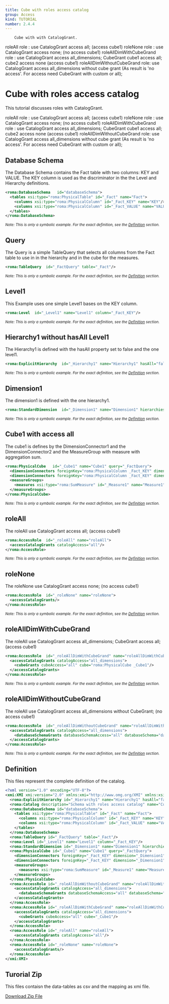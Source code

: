 ```yaml
---
title: Cube with roles access catalog
group: Access
kind: TUTORIAL
number: 2.4.4
---
```

        Cube with with CatalogGrant.
roleAll role                   : use CatalogGrant access all; (access cube1)
roleNone role                  : use CatalogGrant access none; (no access cube1)
roleAllDimWithCubeGrand role   : use CatalogGrant access all_dimensions; CubeGrant cube1 access all; cube2 access none (access cube1)
roleAllDimWithoutCubeGrand role: use CatalogGrant access all_dimensions without cube grant (As result is 'no access'. For access need CubeGrant with custom or all);


# Cube with roles access catalog

This tutorial discusses roles with CatalogGrant.

roleAll role                   : use CatalogGrant access all; (access cube1)
roleNone role                  : use CatalogGrant access none; (no access cube1)
roleAllDimWithCubeGrand role   : use CatalogGrant access all_dimensions; CubeGrant cube1 access all; cube2 access none (access cube1)
roleAllDimWithoutCubeGrand role: use CatalogGrant access all_dimensions without cube grant (As result is 'no access'. For access need CubeGrant with custom or all);


## Database Schema

The Database Schema contains the Fact table with two columns: KEY and VALUE. The KEY column is used as the discriminator in the the Level and Hierarchy definitions.


```xml
<roma:DatabaseSchema   id="databaseSchema">
  <tables xsi:type="roma:PhysicalTable" id="_Fact" name="Fact">
    <columns xsi:type="roma:PhysicalColumn" id="_Fact_KEY" name="KEY"/>
    <columns xsi:type="roma:PhysicalColumn" id="_Fact_VALUE" name="VALUE" type="Integer"/>
  </tables>
</roma:DatabaseSchema>

```
*<small>Note: This is only a symbolic example. For the exact definition, see the [Definition](#definition) section.</small>*
## Query

The Query is a simple TableQuery that selects all columns from the Fact table to use in in the hierarchy and in the cube for the measures.


```xml
<roma:TableQuery  id="_FactQuery" table="_Fact"/>

```
*<small>Note: This is only a symbolic example. For the exact definition, see the [Definition](#definition) section.</small>*
## Level1

This Example uses one simple Level1 bases on the KEY column.


```xml
<roma:Level  id="_Level1" name="Level1" column="_Fact_KEY"/>

```
*<small>Note: This is only a symbolic example. For the exact definition, see the [Definition](#definition) section.</small>*
## Hierarchy1 without hasAll Level1

The Hierarchy1 is defined with the hasAll property set to false and the one level1.


```xml
<roma:ExplicitHierarchy  id="_Hierarchy1" name="Hierarchy1" hasAll="false" primaryKey="_Fact_KEY" query="_FactQuery" levels="_Level1"/>

```
*<small>Note: This is only a symbolic example. For the exact definition, see the [Definition](#definition) section.</small>*
## Dimension1

The dimension1 is defined with the one hierarchy1.


```xml
<roma:StandardDimension  id="_Dimension1" name="Dimension1" hierarchies="roma:ExplicitHierarchy _Hierarchy1"/>

```
*<small>Note: This is only a symbolic example. For the exact definition, see the [Definition](#definition) section.</small>*
## Cube1 with access all

The cube1 is defines by the DimensionConnector1 and the DimensionConnector2  and the MeasureGroup with measure with aggregation sum.


```xml
<roma:PhysicalCube   id="_Cube1" name="Cube1" query="_FactQuery">
  <dimensionConnectors foreignKey="roma:PhysicalColumn _Fact_KEY" dimension="roma:StandardDimension _Dimension1" overrideDimensionName="Dimension1"/>
  <dimensionConnectors foreignKey="roma:PhysicalColumn _Fact_KEY" dimension="roma:StandardDimension _Dimension1" overrideDimensionName="Dimension2"/>
  <measureGroups>
    <measures xsi:type="roma:SumMeasure" id="_Measure1" name="Measure1" column="_Fact_VALUE"/>
  </measureGroups>
</roma:PhysicalCube>

```
*<small>Note: This is only a symbolic example. For the exact definition, see the [Definition](#definition) section.</small>*
## roleAll

The roleAll use CatalogGrant access all; (access cube1)


```xml
<roma:AccessRole  id="_roleAll" name="roleAll">
  <accessCatalogGrants catalogAccess="all"/>
</roma:AccessRole>

```
*<small>Note: This is only a symbolic example. For the exact definition, see the [Definition](#definition) section.</small>*
## roleNone

The roleNone use CatalogGrant access none; (no access cube1)


```xml
<roma:AccessRole  id="_roleNone" name="roleNone">
  <accessCatalogGrants/>
</roma:AccessRole>

```
*<small>Note: This is only a symbolic example. For the exact definition, see the [Definition](#definition) section.</small>*
## roleAllDimWithCubeGrand

The roleAll use CatalogGrant access all_dimensions; CubeGrant access all; (access cube1)


```xml
<roma:AccessRole  id="_roleAllDimWithCubeGrand" name="roleAllDimWithCubeGrand">
  <accessCatalogGrants catalogAccess="all_dimensions">
    <cubeGrants cubeAccess="all" cube="roma:PhysicalCube _Cube1"/>
  </accessCatalogGrants>
</roma:AccessRole>

```
*<small>Note: This is only a symbolic example. For the exact definition, see the [Definition](#definition) section.</small>*
## roleAllDimWithoutCubeGrand

The roleAll use CatalogGrant access all_dimensions without CubeGrant; (no access cube1)


```xml
<roma:AccessRole  id="_roleAllDimWithoutCubeGrand" name="roleAllDimWithoutCubeGrand">
  <accessCatalogGrants catalogAccess="all_dimensions">
    <databaseSchemaGrants databaseSchemaAccess="all" databaseSchema="databaseSchema"/>
  </accessCatalogGrants>
</roma:AccessRole>

```
*<small>Note: This is only a symbolic example. For the exact definition, see the [Definition](#definition) section.</small>*

## Definition

This files represent the complete definition of the catalog.

```xml
<?xml version="1.0" encoding="UTF-8"?>
<xmi:XMI xmi:version="2.0" xmlns:xmi="http://www.omg.org/XMI" xmlns:xsi="http://www.w3.org/2001/XMLSchema-instance" xmlns:roma="https://www.daanse.org/spec/org.eclipse.daanse.rolap.mapping">
  <roma:ExplicitHierarchy id="_Hierarchy1" name="Hierarchy1" hasAll="false" primaryKey="_Fact_KEY" query="_FactQuery" levels="_Level1"/>
  <roma:Catalog description="Schema with roles access catalog" name="Cube with roles access catalog" cubes="_Cube1" accessRoles="_roleAll _roleNone _roleAllDimWithCubeGrand _roleAllDimWithoutCubeGrand" dbschemas="databaseSchema"/>
  <roma:DatabaseSchema id="databaseSchema">
    <tables xsi:type="roma:PhysicalTable" id="_Fact" name="Fact">
      <columns xsi:type="roma:PhysicalColumn" id="_Fact_KEY" name="KEY"/>
      <columns xsi:type="roma:PhysicalColumn" id="_Fact_VALUE" name="VALUE" type="Integer"/>
    </tables>
  </roma:DatabaseSchema>
  <roma:TableQuery id="_FactQuery" table="_Fact"/>
  <roma:Level id="_Level1" name="Level1" column="_Fact_KEY"/>
  <roma:StandardDimension id="_Dimension1" name="Dimension1" hierarchies="_Hierarchy1"/>
  <roma:PhysicalCube id="_Cube1" name="Cube1" query="_FactQuery">
    <dimensionConnectors foreignKey="_Fact_KEY" dimension="_Dimension1" overrideDimensionName="Dimension1"/>
    <dimensionConnectors foreignKey="_Fact_KEY" dimension="_Dimension1" overrideDimensionName="Dimension2"/>
    <measureGroups>
      <measures xsi:type="roma:SumMeasure" id="_Measure1" name="Measure1" column="_Fact_VALUE"/>
    </measureGroups>
  </roma:PhysicalCube>
  <roma:AccessRole id="_roleAllDimWithoutCubeGrand" name="roleAllDimWithoutCubeGrand">
    <accessCatalogGrants catalogAccess="all_dimensions">
      <databaseSchemaGrants databaseSchemaAccess="all" databaseSchema="databaseSchema"/>
    </accessCatalogGrants>
  </roma:AccessRole>
  <roma:AccessRole id="_roleAllDimWithCubeGrand" name="roleAllDimWithCubeGrand">
    <accessCatalogGrants catalogAccess="all_dimensions">
      <cubeGrants cubeAccess="all" cube="_Cube1"/>
    </accessCatalogGrants>
  </roma:AccessRole>
  <roma:AccessRole id="_roleAll" name="roleAll">
    <accessCatalogGrants catalogAccess="all"/>
  </roma:AccessRole>
  <roma:AccessRole id="_roleNone" name="roleNone">
    <accessCatalogGrants/>
  </roma:AccessRole>
</xmi:XMI>

```



## Turorial Zip
This files contaisn the data-tables as csv and the mapping as xmi file.

<a href="./zip/tutorial.access.cataloggrand.zip" download>Download Zip File</a>
